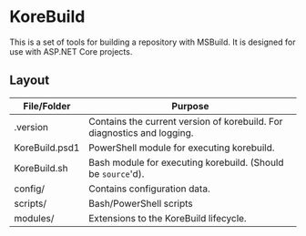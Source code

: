 KoreBuild
=========

This is a set of tools for building a repository with MSBuild. It is designed for use with ASP.NET Core projects.

Layout
------

File/Folder                 | Purpose
----------------------------|--------------
.version                    | Contains the current version of korebuild. For diagnostics and logging.
KoreBuild.psd1              | PowerShell module for executing korebuild.
KoreBuild.sh                | Bash module for executing korebuild. (Should be `source`'d).
config/                     | Contains configuration data.
scripts/                    | Bash/PowerShell scripts
modules/                    | Extensions to the KoreBuild lifecycle.
